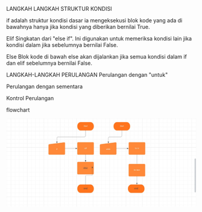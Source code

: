 <h>LANGKAH LANGKAH STRUKTUR KONDISI<h>

if adalah struktur kondisi dasar ia mengeksekusi blok kode yang ada di bawahnya hanya jika kondisi yang diberikan bernilai True.

Elif Singkatan dari "else if". Ini digunakan untuk memeriksa kondisi lain jika kondisi dalam jika sebelumnya bernilai False.

Else Blok kode di bawah else akan dijalankan jika semua kondisi dalam if dan elif sebelumnya bernilai False.

<h>LANGKAH-LANGKAH PERULANGAN<h>
Perulangan dengan "untuk"

Perulangan dengan sementara

Kontrol Perulangan

<h>flowchart<h>

![gambar](fc.jpeg)

